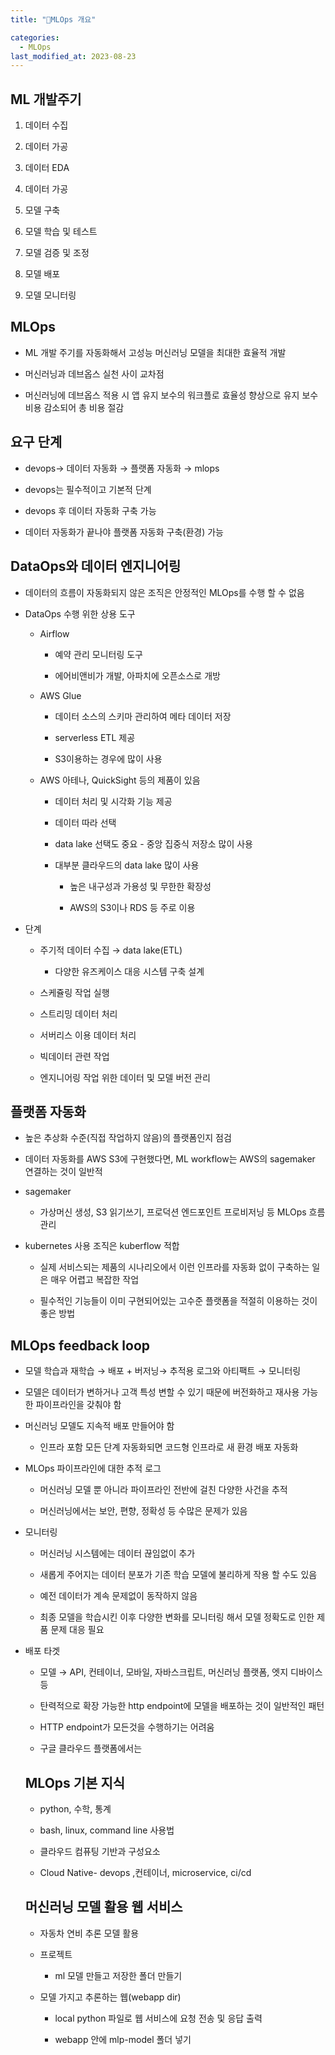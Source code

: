 ```yaml
---
title: "MLOps 개요"

categories:
  - MLOps
last_modified_at: 2023-08-23
---
```



ML 개발주기
-------

1.  데이터 수집

2.  데이터 가공

3.  데이터 EDA

4.  데이터 가공

5.  모델 구축

6.  모델 학습 및 테스트

7.  모델 검증 및 조정

8.  모델 배포

9.  모델 모니터링

MLOps
-----

*   ML 개발 주기를 자동화해서 고성능 머신러닝 모델을 최대한 효율적 개발

*   머신러닝과 데브옵스 실천 사이 교차점

*   머신러닝에 데브옵스 적용 시 앱 유지 보수의 워크플로 효율성 향상으로 유지 보수 비용 감소되어 총 비용 절감

요구 단계
-----

*   devops→ 데이터 자동화 → 플랫폼 자동화 → mlops

*   devops는 필수적이고 기본적 단계

*   devops 후 데이터 자동화 구축 가능

*   데이터 자동화가 끝나야 플랫폼 자동화 구축(환경) 가능

DataOps와 데이터 엔지니어링
------------------

*   데이터의 흐름이 자동화되지 않은 조직은 안정적인 MLOps를 수행 할 수 없음

*   DataOps 수행 위한 상용 도구
    
    *   Airflow
        
        *   예약 관리 모니터링 도구
        
        *   에어비앤비가 개발, 아파치에 오픈소스로 개방
    
    *   AWS Glue
        
        *   데이터 소스의 스키마 관리하여 메타 데이터 저장
        
        *   serverless ETL 제공
        
        *   S3이용하는 경우에 많이 사용
    
    *   AWS 아테나, QuickSight 등의 제품이 있음
        
        *   데이터 처리 및 시각화 기능 제공
        
        *   데이터 따라 선택
        
        *   data lake 선택도 중요 - 중앙 집중식 저장소 많이 사용
        
        *   대부분 클라우드의 data lake 많이 사용
            
            *   높은 내구성과 가용성 및 무한한 확장성
            
            *   AWS의 S3이나 RDS 등 주로 이용

*   단계
    
    *   주기적 데이터 수집 → data lake(ETL)
        *   다양한 유즈케이스 대응 시스템 구축 설계
    
    *   스케쥴링 작업 실행
    
    *   스트리밍 데이터 처리
    
    *   서버리스 이용 데이터 처리
    
    *   빅데이터 관련 작업
    
    *   엔지니어링 작업 위한 데이터 및 모델 버전 관리

플랫폼 자동화
-------

*   높은 추상화 수준(직접 작업하지 않음)의 플랫폼인지 점검

*   데이터 자동화를 AWS S3에 구현했다면, ML workflow는 AWS의 sagemaker 연결하는 것이 일반적

*   sagemaker
    *   가상머신 생성, S3 읽기쓰기, 프로덕션 엔드포인트 프로비저닝 등 MLOps 흐름 관리

*   kubernetes 사용 조직은 kuberflow 적합
    
    *   실제 서비스되는 제품의 시나리오에서 이런 인프라를 자동화 없이 구축하는 일은 매우 어렵고 복잡한 작업
    
    *   필수적인 기능들이 이미 구현되어있는 고수준 플랫폼을 적절히 이용하는 것이 좋은 방법

MLOps feedback loop
-------------------

*   모델 학습과 재학습 → 배포 + 버저닝→ 추적용 로그와 아티팩트 → 모니터링

*   모델은 데이터가 변하거나 고객 특성 변할 수 있기 때문에 버전화하고 재사용 가능한 파이프라인을 갖춰야 함

*   머신러닝 모델도 지속적 배포 만들어야 함
    *   인프라 포함 모든 단계 자동화되면 코드형 인프라로 새 환경 배포 자동화

*   MLOps 파이프라인에 대한 추적 로그
    
    *   머신러닝 모델 뿐 아니라 파이프라인 전반에 걸친 다양한 사건을 추적
    
    *   머신러닝에서는 보안, 편향, 정확성 등 수많은 문제가 있음

*   모니터링
    
    *   머신러닝 시스템에는 데이터 끊임없이 추가
    
    *   새롭게 주어지는 데이터 분포가 기존 학습 모델에 불리하게 작용 할 수도 있음
    
    *   예전 데이터가 계속 문제없이 동작하지 않음
    
    *   최종 모델을 학습시킨 이후 다양한 변화를 모니터링 해서 모델 정확도로 인한 제품 문제 대응 필요

*   배포 타겟
    
    *   모델 → API, 컨테이너, 모바일, 자바스크립트, 머신러닝 플랫폼, 엣지 디바이스 등
    
    *   탄력적으로 확장 가능한 http endpoint에 모델을 배포하는 것이 일반적인 패턴
    
    *   HTTP endpoint가 모든것을 수행하기는 어려움
    
    *   구글 클라우드 플랫폼에서는
    
    MLOps 기본 지식
    -----------
    
    *   python, 수학, 통계
    
    *   bash, linux, command line 사용법
    
    *   클라우드 컴퓨팅 기반과 구성요소
    
    *   Cloud Native- devops ,컨테이너, microservice, ci/cd
    
    머신러닝 모델 활용 웹 서비스
    ----------------
    
    *   자동차 연비 추론 모델 활용
    
    *   프로젝트
        *   ml 모델 만들고 저장한 폴더 만들기
    
    *   모델 가지고 추론하는 웹(webapp dir)
        
        *   local python 파일로 웹 서비스에 요청 전송 및 응답 출력
        
        *   webapp 안에 mlp-model 폴더 넣기
